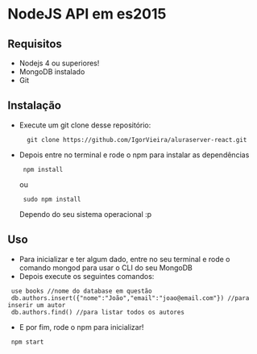 # NodeJS API em  es2015 


## Requisitos

 - Nodejs 4 ou superiores!
 - MongoDB instalado
 - Git


## Instalação

- Execute um git clone desse repositório:
  ```
    git clone https://github.com/IgorVieira/aluraserver-react.git
  ```

- Depois entre no terminal e rode o npm para instalar as dependências

  ```
   npm install
  ```

  ou

  ```
   sudo npm install
  ```

  Dependo do seu sistema operacional :p



## Uso

 - Para inicializar e ter algum dado, entre no seu terminal e rode o comando mongod para usar o CLI do seu MongoDB
 - Depois execute os seguintes comandos:

 ```
  use books //nome do database em questão
  db.authors.insert({"nome":"João","email":"joao@email.com"}) //para inserir um autor
  db.authors.find() //para listar todos os autores

 ```

 - E por fim, rode o npm para inicializar!

 ```
  npm start
 ```